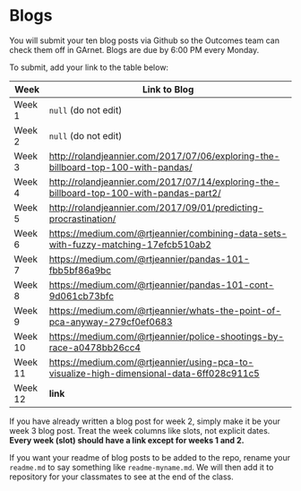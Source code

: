 # Blogs

You will submit your ten blog posts via Github so the Outcomes team can check them off in GArnet. Blogs are due by 6:00 PM every Monday.

To submit, add your link to the table below:

| Week          | Link to Blog 				 	|
| ------------- | ------------------------------|
| Week 1        | `null` (do not edit)			|
| Week 2        | `null` (do not edit)			|
| Week 3        | http://rolandjeannier.com/2017/07/06/exploring-the-billboard-top-100-with-pandas/      				|
| Week 4        | http://rolandjeannier.com/2017/07/14/exploring-the-billboard-top-100-with-pandas-part2/      				|
| Week 5        | http://rolandjeannier.com/2017/09/01/predicting-procrastination/    				|
| Week 6        | https://medium.com/@rtjeannier/combining-data-sets-with-fuzzy-matching-17efcb510ab2						|
| Week 7        | https://medium.com/@rtjeannier/pandas-101-fbb5bf86a9bc						|	
| Week 8        | https://medium.com/@rtjeannier/pandas-101-cont-9d061cb73bfc					|
| Week 9        | https://medium.com/@rtjeannier/whats-the-point-of-pca-anyway-279cf0ef0683					|
| Week 10       | https://medium.com/@rtjeannier/police-shootings-by-race-a0478bb26cc4						|
| Week 11       | https://medium.com/@rtjeannier/using-pca-to-visualize-high-dimensional-data-6ff028c911c5|
| Week 12       | **link**						|

If you have already written a blog post for week 2, simply make it be your week 3 blog post. Treat the week columns like slots, not explicit dates. **Every week (slot) should have a link except for weeks 1 and 2.**

If you want your readme of blog posts to be added to the repo, rename your `readme.md` to say something like `readme-myname.md`. We will then add it to repository for your classmates to see at the end of the class.
